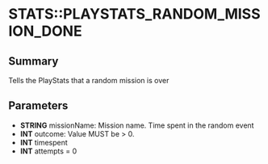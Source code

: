 # STATS::PLAYSTATS_RANDOM_MISSION_DONE

## Summary
Tells the PlayStats that a random mission is over

## Parameters
* **STRING** missionName:
Mission name.
Time spent in the random event
* **INT** outcome: Value MUST be > 0.
* **INT** timespent
* **INT** attempts = 0